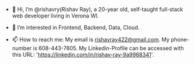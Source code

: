 - 👋 Hi, I’m @rishavry(Rishav Ray), a 20-year old, self-taught full-stack web developer living in Verona WI.

- 👀 I’m interested in Frontend, Backend, Data, Cloud.
  
- 📫 How to reach me: My email is rishavray422@gmail.com. My phone-number is 608-443-7805. My Linkedin-Profile can be accessed with this URL: 'https://linkedin.com/in/rishav-ray-9a9968341'.

